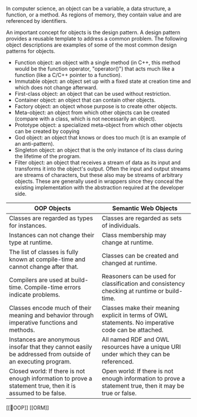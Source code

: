 In computer science, an object can be a variable, a data structure, a function, or a method. As regions of memory, they contain value and are referenced by identifiers.

An important concept for objects is the design pattern. A design pattern provides a reusable template to address a common problem. The following object descriptions are examples of some of the most common design patterns for objects.

- Function object: an object with a single method (in C++, this method would be the function operator, "operator()") that acts much like a function (like a C/C++ pointer to a function).
- Immutable object: an object set up with a fixed state at creation time and which does not change afterward.
- First-class object: an object that can be used without restriction.
- Container object: an object that can contain other objects.
- Factory object: an object whose purpose is to create other objects.
- Meta-object: an object from which other objects can be created (compare with a class, which is not necessarily an object).
- Prototype object: a specialized meta-object from which other objects can be created by copying
- God object: an object that knows or does too much (it is an example of an anti-pattern).
- Singleton object: an object that is the only instance of its class during the lifetime of the program.
- Filter object: an object that receives a stream of data as its input and transforms it into the object's output. Often the input and output streams are streams of characters, but these also may be streams of arbitrary objects. These are generally used in wrappers since they conceal the existing implementation with the abstraction required at the developer side.


| OOP Objects | Semantic Web Objects |
| ----------- | ----------- |
| Classes are regarded as types for instances. | Classes are regarded as sets of individuals. |
| Instances can not change their type at runtime. | Class membership may change at runtime. |
| The list of classes is fully known at compile-time and cannot change after that. | Classes can be created and changed at runtime. |
| Compilers are used at build-time. Compile-time errors indicate problems. | Reasoners can be used for classification and consistency checking at runtime or build-time. |
| Classes encode much of their meaning and behavior through imperative functions and methods. | Classes make their meaning explicit in terms of OWL statements. No imperative code can be attached. |
| Instances are anonymous insofar that they cannot easily be addressed from outside of an executing program. | All named RDF and OWL resources have a unique URI under which they can be referenced. |
| Closed world: If there is not enough information to prove a statement true, then it is assumed to be false. | Open world: If there is not enough information to prove a statement true, then it may be true or false. |


[[👾OOP]]
[[ORM]]
